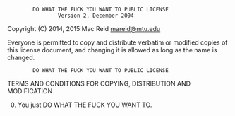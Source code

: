             DO WHAT THE FUCK YOU WANT TO PUBLIC LICENSE
                    Version 2, December 2004

 Copyright (C) 2014, 2015 Mac Reid <mareid@mtu.edu>

 Everyone is permitted to copy and distribute verbatim or modified
 copies of this license document, and changing it is allowed as long
 as the name is changed.

            DO WHAT THE FUCK YOU WANT TO PUBLIC LICENSE
   TERMS AND CONDITIONS FOR COPYING, DISTRIBUTION AND MODIFICATION

  0. You just DO WHAT THE FUCK YOU WANT TO.

